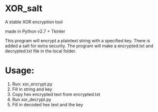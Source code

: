 # XOR_salt
A stable XOR encryption tool

made in Python v2.7 + Tkinter


This program will encrypt a plaintext string with a specified key.
There is added a salt for extra security.
The program will make a encrypted.txt and decrypted.txt file in the local folder.


# Usage:
1) Run: xor_encrypt.py<br />
2) Fill in string and key<br />
3) Copy hex encrypted text from encrypted.txt<br />
4) Run xor_decrypt.py<br />
5) Fill in decoded hex text and the key<br />

